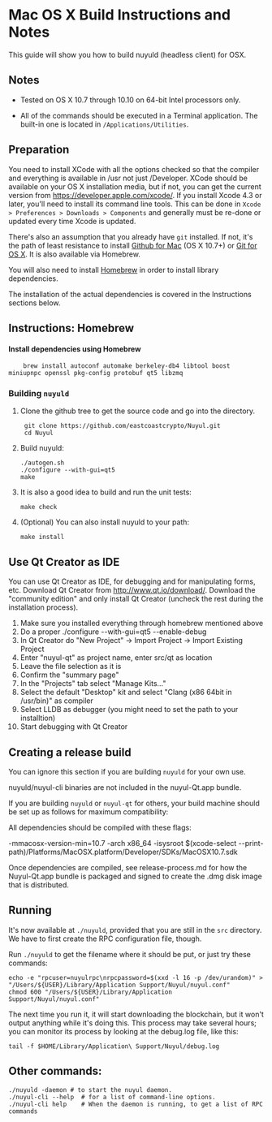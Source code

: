 Mac OS X Build Instructions and Notes
====================================
This guide will show you how to build nuyuld (headless client) for OSX.

Notes
-----

* Tested on OS X 10.7 through 10.10 on 64-bit Intel processors only.

* All of the commands should be executed in a Terminal application. The
built-in one is located in `/Applications/Utilities`.

Preparation
-----------

You need to install XCode with all the options checked so that the compiler
and everything is available in /usr not just /Developer. XCode should be
available on your OS X installation media, but if not, you can get the
current version from https://developer.apple.com/xcode/. If you install
Xcode 4.3 or later, you'll need to install its command line tools. This can
be done in `Xcode > Preferences > Downloads > Components` and generally must
be re-done or updated every time Xcode is updated.

There's also an assumption that you already have `git` installed. If
not, it's the path of least resistance to install [Github for Mac](https://mac.github.com/)
(OS X 10.7+) or
[Git for OS X](https://code.google.com/p/git-osx-installer/). It is also
available via Homebrew.

You will also need to install [Homebrew](http://brew.sh) in order to install library
dependencies.

The installation of the actual dependencies is covered in the Instructions
sections below.

Instructions: Homebrew
----------------------

#### Install dependencies using Homebrew

        brew install autoconf automake berkeley-db4 libtool boost miniupnpc openssl pkg-config protobuf qt5 libzmq

### Building `nuyuld`

1. Clone the github tree to get the source code and go into the directory.

        git clone https://github.com/eastcoastcrypto/Nuyul.git
        cd Nuyul

2.  Build nuyuld:

        ./autogen.sh
        ./configure --with-gui=qt5
        make

3.  It is also a good idea to build and run the unit tests:

        make check

4.  (Optional) You can also install nuyuld to your path:

        make install

Use Qt Creator as IDE
------------------------
You can use Qt Creator as IDE, for debugging and for manipulating forms, etc.
Download Qt Creator from http://www.qt.io/download/. Download the "community edition" and only install Qt Creator (uncheck the rest during the installation process).

1. Make sure you installed everything through homebrew mentioned above
2. Do a proper ./configure --with-gui=qt5 --enable-debug
3. In Qt Creator do "New Project" -> Import Project -> Import Existing Project
4. Enter "nuyul-qt" as project name, enter src/qt as location
5. Leave the file selection as it is
6. Confirm the "summary page"
7. In the "Projects" tab select "Manage Kits..."
8. Select the default "Desktop" kit and select "Clang (x86 64bit in /usr/bin)" as compiler
9. Select LLDB as debugger (you might need to set the path to your installtion)
10. Start debugging with Qt Creator

Creating a release build
------------------------
You can ignore this section if you are building `nuyuld` for your own use.

nuyuld/nuyul-cli binaries are not included in the nuyul-Qt.app bundle.

If you are building `nuyuld` or `nuyul-qt` for others, your build machine should be set up
as follows for maximum compatibility:

All dependencies should be compiled with these flags:

 -mmacosx-version-min=10.7
 -arch x86_64
 -isysroot $(xcode-select --print-path)/Platforms/MacOSX.platform/Developer/SDKs/MacOSX10.7.sdk

Once dependencies are compiled, see release-process.md for how the Nuyul-Qt.app
bundle is packaged and signed to create the .dmg disk image that is distributed.

Running
-------

It's now available at `./nuyuld`, provided that you are still in the `src`
directory. We have to first create the RPC configuration file, though.

Run `./nuyuld` to get the filename where it should be put, or just try these
commands:

    echo -e "rpcuser=nuyulrpc\nrpcpassword=$(xxd -l 16 -p /dev/urandom)" > "/Users/${USER}/Library/Application Support/Nuyul/nuyul.conf"
    chmod 600 "/Users/${USER}/Library/Application Support/Nuyul/nuyul.conf"

The next time you run it, it will start downloading the blockchain, but it won't
output anything while it's doing this. This process may take several hours;
you can monitor its process by looking at the debug.log file, like this:

    tail -f $HOME/Library/Application\ Support/Nuyul/debug.log

Other commands:
-------

    ./nuyuld -daemon # to start the nuyul daemon.
    ./nuyul-cli --help  # for a list of command-line options.
    ./nuyul-cli help    # When the daemon is running, to get a list of RPC commands
